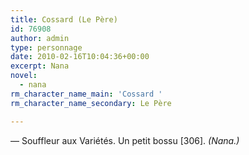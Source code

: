 ```yaml
---
title: Cossard (Le Père)
id: 76908
author: admin
type: personnage
date: 2010-02-16T10:04:36+00:00
excerpt: Nana
novel:
  - nana
rm_character_name_main: 'Cossard '
rm_character_name_secondary: Le Père

---
```

— Souffleur aux Variétés. Un petit bossu [306]. _(Nana.)_